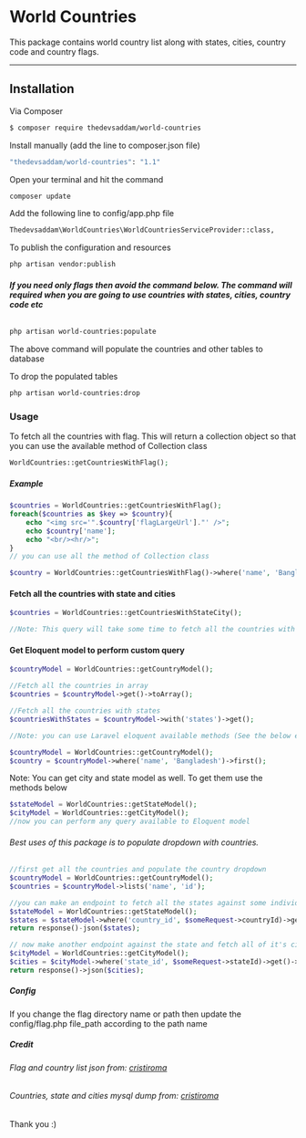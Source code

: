 World Countries
===================


This package contains world country list along with states, cities, country code and country flags.

----------


Installation
-------------
Via Composer

``` bash
$ composer require thedevsaddam/world-countries
```
Install manually (add the line to composer.json file)
``` bash
"thedevsaddam/world-countries": "1.1"
```
Open your terminal and hit the command
```bash
composer update
```

Add the following line to config/app.php file

```bash
Thedevsaddam\WorldCountries\WorldCountriesServiceProvider::class,
```
To publish the configuration and resources

```bash
php artisan vendor:publish
```

###### ***If you need only flags then avoid the command below. The command will required when you are going to use countries with states, cities, country code etc***
```bash
php artisan world-countries:populate
```
The above command will populate the countries and other tables to database

To drop the populated tables
```bash
php artisan world-countries:drop
```

### **Usage**
To fetch all the countries with flag. This will return a collection object so that you can use the available method of Collection class

```php
WorldCountries::getCountriesWithFlag();
```


##### Example
```php
$countries = WorldCountries::getCountriesWithFlag();
foreach($countries as $key => $country){
    echo "<img src='".$country['flagLargeUrl']."' />";
    echo $country['name'];
    echo "<br/><hr/>";
}
// you can use all the method of Collection class

$country = WorldCountries::getCountriesWithFlag()->where('name', 'Bangladesh');
```

#### Fetch all the countries with  state and cities ####
```php
$countries = WorldCountries::getCountriesWithStateCity();

//Note: This query will take some time to fetch all the countries with its associate states and cities

```
#### Get Eloquent model to perform custom query

```php
$countryModel = WorldCountries::getCountryModel();

//Fetch all the countries in array
$countries = $countryModel->get()->toArray();

//Fetch all the countries with states
$countriesWithStates = $countryModel->with('states')->get();

//Note: you can use Laravel eloquent available methods (See the below example)

$countryModel = WorldCountries::getCountryModel();
$country = $countryModel->where('name', 'Bangladesh')->first();
```

Note: You can get city and state model as well.  To get them use the methods below
```php
$stateModel = WorldCountries::getStateModel();
$cityModel = WorldCountries::getCityModel();
//now you can perform any query available to Eloquent model
```

###### Best uses of this package is to populate dropdown with countries.
```php
//first get all the countries and populate the country dropdown
$countryModel = WorldCountries::getCountryModel();
$countries = $countryModel->lists('name', 'id');

//you can make an endpoint to fetch all the states against some individual country
$stateModel = WorldCountries::getStateModel();
$states = $stateModel->where('country_id', $someRequest->countryId)->get()->toArray();
return response()-json($states);

// now make another endpoint against the state and fetch all of it's cities.
$cityModel = WorldCountries::getCityModel();
$cities = $cityModel->where('state_id', $someRequest->stateId)->get()->toArray();
return response()->json($cities);
```

##### Config
If you change the flag directory name or path then update the config/flag.php file_path according to the path name

##### Credit

###### Flag and country list json from: [cristiroma](https://github.com/cristiroma/countries)

###### Countries, state and cities mysql dump from: [cristiroma](https://github.com/cristiroma/countries)

Thank you :)
